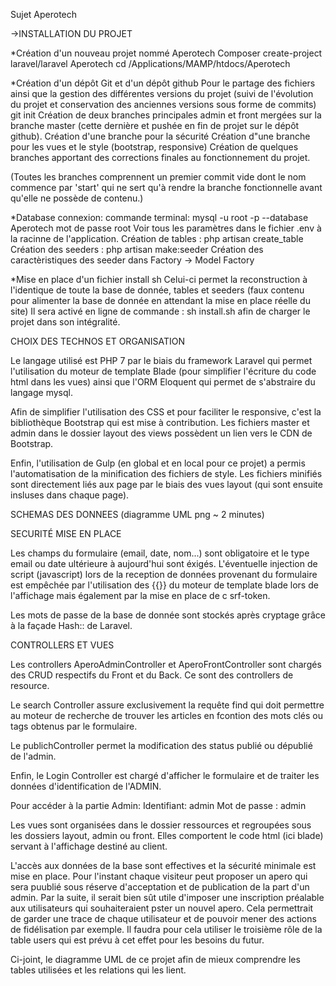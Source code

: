 Sujet Aperotech

->INSTALLATION DU PROJET

*Création d'un nouveau projet nommé Aperotech
  Composer create-project  laravel/laravel Aperotech
  cd /Applications/MAMP/htdocs/Aperotech

*Création d'un dépôt Git et d'un dépôt github
  Pour le partage des fichiers ainsi que la gestion des différentes versions du projet (suivi de l'évolution du projet et conservation des anciennes versions sous forme de commits)
  git init
  Création de deux branches principales admin et front mergées sur la branche master (cette dernière et pushée en fin de projet sur le dépôt github).
  Création d'une branche pour la sécurité
  Création d"une branche pour les vues et le style (bootstrap, responsive)
  Création de quelques branches apportant des corrections finales au fonctionnement du projet.

  (Toutes les branches comprennent un premier commit vide dont le nom commence par 'start' qui ne sert qu'à rendre la branche fonctionnelle avant qu'elle ne possède de contenu.)

*Database
   connexion: commande terminal: mysql -u root -p --database Aperotech
   mot de passe root
   Voir tous les paramètres dans le fichier .env à la racinne de l'application.
   Création de tables : php artisan create_table
   Création des seeders : php artisan make:seeder
   Création des caractèristiques des seeder dans Factory -> Model Factory


*Mise en place d'un fichier install sh
    Celui-ci permet la reconstruction à l'identique de toute la base de donnée, tables et seeders (faux contenu pour alimenter la base de donnée en attendant la mise en place réelle du site)
    Il sera activé en ligne de commande : sh install.sh afin de charger le projet dans son intégralité.


CHOIX DES TECHNOS ET ORGANISATION

Le langage utilisé est PHP 7 par le biais du framework Laravel qui permet l'utilisation du moteur de template Blade (pour simplifier l'écriture du code html dans les vues)
ainsi que l'ORM Eloquent qui permet de s'abstraire du langage mysql.

Afin de simplifier l'utilisation des CSS et pour faciliter le responsive, c'est la bibliothèque Bootstrap qui est mise à contribution.
Les fichiers master et admin dans le dossier layout des views possèdent un lien vers le CDN de Bootstrap.

Enfin, l'utilisation de Gulp (en global et en local pour ce projet) a permis l'automatisation de la minification des fichiers de style.
Les fichiers minifiés sont directement liés aux page par le biais des vues layout (qui sont ensuite insluses dans chaque page).

SCHEMAS DES DONNEES  (diagramme UML png ~ 2 minutes)

SECURITÉ MISE EN PLACE

Les champs du formulaire (email, date, nom...) sont obligatoire et le type email ou date ultérieure à aujourd'hui sont éxigés.
L'éventuelle injection de script (javascript) lors de la reception de données provenant du formulaire est empêchée
par l'utilisation des {{}} du moteur de template blade lors de l'affichage mais également par la mise en place de c srf-token.

Les mots de passe de la base de donnée sont stockés après cryptage grâce à la façade Hash:: de Laravel.

CONTROLLERS ET VUES

Les controllers AperoAdminController et AperoFrontController sont chargés des CRUD respectifs du Front et du Back.
Ce sont des controllers de resource.

Le search Controller assure exclusivement la requête find qui doit permettre au moteur de recherche de trouver les articles en fcontion des mots clés ou tags obtenus par le formulaire.

Le publichController permet la modification des status publié ou dépublié de l'admin.

Enfin, le Login Controller est chargé d'afficher le formulaire et de traiter les données d'identification de l'ADMIN.

Pour accéder à la partie Admin:
Identifiant:  admin
Mot de passe : admin

Les vues sont organisées dans le dossier ressources et regroupées sous les dossiers layout, admin ou front.
Elles comportent le code html (ici blade) servant à l'affichage destiné au client.



L'accès aux données de la base sont effectives et la sécurité minimale est mise en place.
Pour l'instant chaque visiteur peut proposer un apero qui sera puublié sous réserve d'acceptation et de publication de la part d'un admin.
Par la suite, il serait bien sût utile d'imposer une inscription préalable aux utilisateurs qui souhaiteraient pster un nouvel apero.
Cela permettrait de garder une trace de chaque utilisateur et de pouvoir mener des actions de fidélisation par exemple.
Il faudra pour cela utiliser le troisième rôle de la table users qui est prévu à cet effet pour les besoins du futur.


Ci-joint, le diagramme UML de ce projet afin de mieux comprendre les tables utilisées et les relations qui les lient.






















